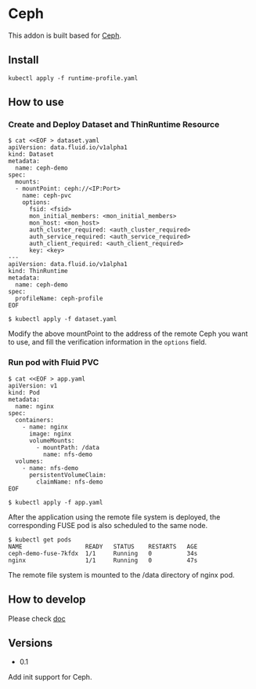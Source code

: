# Ceph

This addon is built based for [Ceph](https://ceph.com/).

## Install

```shell
kubectl apply -f runtime-profile.yaml
```

## How to use

### Create and Deploy Dataset and ThinRuntime Resource
```shell
$ cat <<EOF > dataset.yaml
apiVersion: data.fluid.io/v1alpha1
kind: Dataset
metadata:
  name: ceph-demo
spec:
  mounts:
  - mountPoint: ceph://<IP:Port>
    name: ceph-pvc
    options:
      fsid: <fsid>
      mon_initial_members: <mon_initial_members>
      mon_host: <mon_host>
      auth_cluster_required: <auth_cluster_required>
      auth_service_required: <auth_service_required>
      auth_client_required: <auth_client_required>
      key: <key>
---
apiVersion: data.fluid.io/v1alpha1
kind: ThinRuntime
metadata:
  name: ceph-demo
spec:
  profileName: ceph-profile
EOF

$ kubectl apply -f dataset.yaml
```
Modify the above mountPoint to the address of the remote Ceph you want to use, and fill  the verification information in the `options` field.

### Run pod with Fluid PVC 

```shell
$ cat <<EOF > app.yaml
apiVersion: v1
kind: Pod
metadata:
  name: nginx
spec:
  containers:
    - name: nginx
      image: nginx
      volumeMounts:
        - mountPath: /data
          name: nfs-demo
  volumes:
    - name: nfs-demo
      persistentVolumeClaim:
        claimName: nfs-demo
EOF

$ kubectl apply -f app.yaml
```
After the application using the remote file system is deployed, the corresponding FUSE pod is also scheduled to the same node.

```shell
$ kubectl get pods
NAME                  READY   STATUS    RESTARTS   AGE
ceph-demo-fuse-7kfdx  1/1     Running   0          34s
nginx                 1/1     Running   0          47s
```
The remote file system is mounted to the /data directory of nginx pod.


## How to develop

Please check [doc](dev-guide/cephfs.md)


## Versions

* 0.1

Add init support for Ceph.
